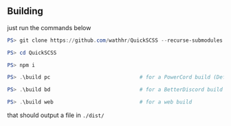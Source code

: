 ## Building

just run the commands below

```powershell
PS> git clone https://github.com/wathhr/QuickSCSS --recurse-submodules

PS> cd QuickSCSS

PS> npm i

PS> .\build pc                             # for a PowerCord build (Default)

PS> .\build bd                             # for a BetterDiscord build

PS> .\build web                            # for a web build
```

that should output a file in ``./dist/``
